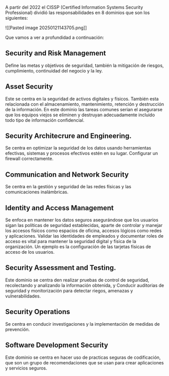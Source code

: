 A partir del 2022 el CISSP (Certified Information Systems Security Professional) dividió las responsabilidades en 8 dominios que son los siguientes: 

![[Pasted image 20250121143705.png]]

Que vamos a ver a profundidad a continuación: 

## Security and Risk Management

Define las metas y objetivos de seguridad, también la mitigación de riesgos, cumplimiento, continuidad del negocio y la ley. 

## Asset Security

Este se centra en la seguridad de activos digitales y físicos. También esta relacionada con el almacenamiento, mantenimiento, retención y destrucción de la información. 
En este dominio las tareas comunes serian el asegurarse que los equipos viejos se eliminen y destruyan adecuadamente incluido todo tipo de información confidencial. 

## Security Architecrure and Engineering. 

Se centra en optimizar la seguridad de los datos usando herramientas efectivas, sistemas y procesos efectivos estén en su lugar. 
Configurar un firewall correctamente.

## Communication and Network Security


Se centra en la gestión y seguridad de las redes físicas y las comunicaciones inalámbricas. 

## Identity and Access Management

Se enfoca en mantener los datos seguros asegurándose que los usuarios sigan las políticas de seguridad establecidas, aparte de controlar y manejar los accesos físicos como espacios de oficina, accesos lógicos como redes y aplicaciones.
Validar las identidades de empleados y documentar roles de acceso es vital para mantener la seguridad digital y física de la organización. 
Un ejemplo es la configuración de las tarjetas físicas de acceso de los usuarios. 

## Security Assessment and Testing. 

Este dominio se centra den realizar pruebas de control de seguridad, recolectando y analizando la información obtenida, y Conducir auditorias de seguridad y monitorización para detectar riegos, amenazas y vulnerabilidades. 

## Security Operations

Se centra en conducir investigaciones y la implementación de medidas de prevención. 

## Software Development Security

Este dominio se centra en hacer uso de practicas seguras de codificación, que son un grupo de recomendaciones que se usan para crear aplicaciones y servicios seguros. 


